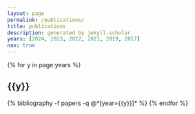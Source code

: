 ```yaml
---
layout: page
permalink: /publications/
title: publications
description: generated by jekyll-scholar.
years: [2024, 2023, 2022, 2021, 2019, 2017]
nav: true
---
```


<div class="publications">

{% for y in page.years %}
  <h2 class="year">{{y}}</h2>
  {% bibliography -f papers -q @*[year={{y}}]* %}
{% endfor %}

</div>
